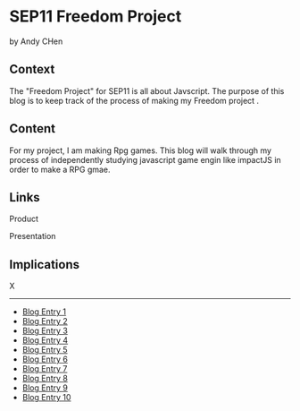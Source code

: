 # SEP11 Freedom Project
by Andy CHen

## Context
The "Freedom Project" for SEP11 is all about Javscript. The purpose of this blog is to keep track of the process of making my Freedom project .

## Content
For my project, I am making Rpg games. This blog will walk through my process of independently studying javascript game engin like impactJS in order to make a RPG gmae.

## Links

Product

Presentation

## Implications
X

---

* [Blog Entry 1](entries/entry01.md)
* [Blog Entry 2](entries/entry02.md)
* [Blog Entry 3](entries/entry03.md)
* [Blog Entry 4](entries/entry04.md)
* [Blog Entry 5](entries/entry05.md)
* [Blog Entry 6](entries/entry06.md)
* [Blog Entry 7](entries/entry07.md)
* [Blog Entry 8](entries/entry08.md)
* [Blog Entry 9](entries/entry09.md)
* [Blog Entry 10](entries/entry10.md)
